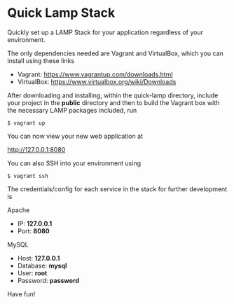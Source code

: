 # Quick Lamp Stack

Quickly set up a LAMP Stack for your application regardless of your environment.

The only dependencies needed are Vagrant and VirtualBox, which you can install using these links

* Vagrant: https://www.vagrantup.com/downloads.html
* VirtualBox: https://www.virtualbox.org/wiki/Downloads

After downloading and installing, within the quick-lamp directory, include your project in the **public**
directory and then to build the Vagrant box with the necessary LAMP packages included, run

    $ vagrant up

You can now view your new web application at

http://127.0.0.1:8080

You can also SSH into your environment using

    $ vagrant ssh

The credentials/config for each service in the stack for further development is

Apache
* IP: **127.0.0.1**
* Port: **8080**

MySQL
* Host: **127.0.0.1**
* Database: **mysql**
* User: **root**
* Password: **password**

Have fun!

